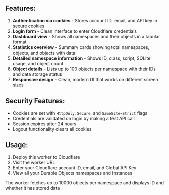 ## Features:

1. **Authentication via cookies** - Stores account ID, email, and API key in secure cookies
2. **Login form** - Clean interface to enter Cloudflare credentials
3. **Dashboard view** - Shows all namespaces and their objects in a tabular format
4. **Statistics overview** - Summary cards showing total namespaces, objects, and objects with data
5. **Detailed namespace information** - Shows ID, class, script, SQLite usage, and object count
6. **Object details** - Lists up to 100 objects per namespace with their IDs and data storage status
7. **Responsive design** - Clean, modern UI that works on different screen sizes

## Security Features:

- Cookies are set with `HttpOnly`, `Secure`, and `SameSite=Strict` flags
- Credentials are validated on login by making a test API call
- Session expires after 24 hours
- Logout functionality clears all cookies

## Usage:

1. Deploy this worker to Cloudflare
2. Visit the worker URL
3. Enter your Cloudflare account ID, email, and Global API Key
4. View all your Durable Objects namespaces and instances

The worker fetches up to 10000 objects per namespace and displays ID and whether it has stored data

